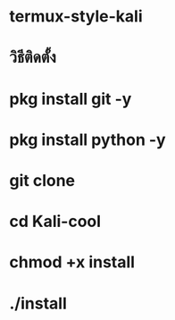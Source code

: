 # termux-style-kali
# วิธีติดตั้ง
# pkg install git -y
# pkg install python -y
# git clone
# cd Kali-cool
# chmod +x install
# ./install
